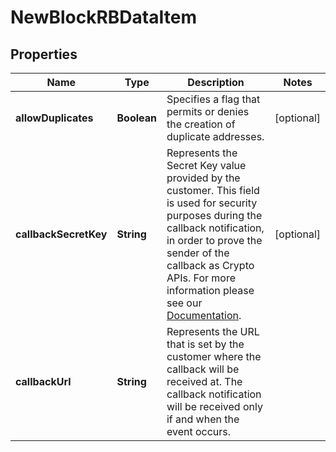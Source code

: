 

# NewBlockRBDataItem


## Properties

Name | Type | Description | Notes
------------ | ------------- | ------------- | -------------
**allowDuplicates** | **Boolean** | Specifies a flag that permits or denies the creation of duplicate addresses. |  [optional]
**callbackSecretKey** | **String** | Represents the Secret Key value provided by the customer. This field is used for security purposes during the callback notification, in order to prove the sender of the callback as Crypto APIs. For more information please see our [Documentation](https://developers.cryptoapis.io/technical-documentation/general-information/callbacks#callback-security). |  [optional]
**callbackUrl** | **String** | Represents the URL that is set by the customer where the callback will be received at. The callback notification will be received only if and when the event occurs. | 



